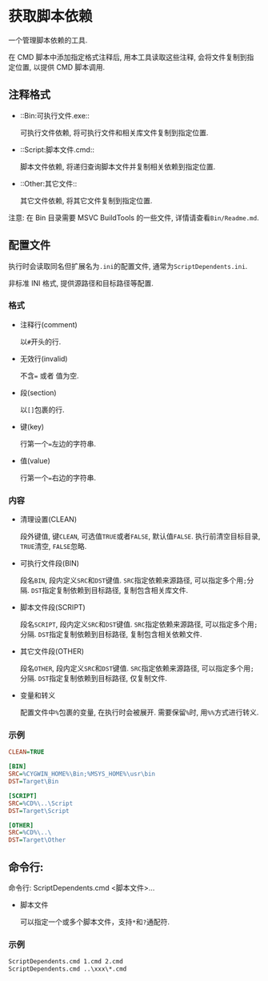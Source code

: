 # 获取脚本依赖

一个管理脚本依赖的工具.

在 CMD 脚本中添加指定格式注释后, 用本工具读取这些注释, 会将文件复制到指定位置, 以提供 CMD 脚本调用.

## 注释格式

- ::Bin:可执行文件.exe::

  可执行文件依赖, 将可执行文件和相关库文件复制到指定位置.

- ::Script:脚本文件.cmd::

  脚本文件依赖, 将递归查询脚本文件并复制相关依赖到指定位置.

- ::Other:其它文件::

  其它文件依赖, 将其它文件复制到指定位置.

注意: 在 Bin 目录需要 MSVC BuildTools 的一些文件, 详情请查看`Bin/Readme.md`.

## 配置文件

执行时会读取同名但扩展名为`.ini`的配置文件, 通常为`ScriptDependents.ini`.

非标准 INI 格式, 提供源路径和目标路径等配置.

### 格式

- 注释行(comment)

  以`#`开头的行.

- 无效行(invalid)

  不含`=` 或者 值为空.

- 段(section)

  以`[]`包裹的行.

- 键(key)

  行第一个`=`左边的字符串.

- 值(value)

  行第一个`=`右边的字符串.

### 内容

- 清理设置(CLEAN)

  段外键值, 键`CLEAN`, 可选值`TRUE`或者`FALSE`, 默认值`FALSE`. 执行前清空目标目录, `TRUE`清空, `FALSE`忽略.

- 可执行文件段(BIN)

  段名`BIN`, 段内定义`SRC`和`DST`键值. `SRC`指定依赖来源路径, 可以指定多个用`;`分隔. `DST`指定复制依赖到目标路径, 复制包含相关库文件.

- 脚本文件段(SCRIPT)

  段名`SCRIPT`, 段内定义`SRC`和`DST`键值. `SRC`指定依赖来源路径, 可以指定多个用`;`分隔. `DST`指定复制依赖到目标路径, 复制包含相关依赖文件.

- 其它文件段(OTHER)

  段名`OTHER`, 段内定义`SRC`和`DST`键值. `SRC`指定依赖来源路径, 可以指定多个用`;`分隔. `DST`指定复制依赖到目标路径, 仅复制文件.

- 变量和转义

  配置文件中`%`包裹的变量, 在执行时会被展开. 需要保留`%`时, 用`%%`方式进行转义.

### 示例

```ini
CLEAN=TRUE

[BIN]
SRC=%CYGWIN_HOME%\Bin;%MSYS_HOME%\usr\bin
DST=Target\Bin

[SCRIPT]
SRC=%CD%\..\Script
DST=Target\Script

[OTHER]
SRC=%CD%\..\
DST=Target\Other
```

## 命令行:

命令行: ScriptDependents.cmd <脚本文件>...

- 脚本文件

  可以指定一个或多个脚本文件，支持`*`和`?`通配符.

### 示例

```bat
ScriptDependents.cmd 1.cmd 2.cmd
ScriptDependents.cmd ..\xxx\*.cmd
```
